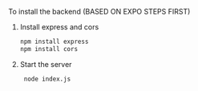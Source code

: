 To install the backend
(BASED ON EXPO STEPS FIRST)
1. Install express and cors

   ```bash
   npm install express
   npm install cors
   
   ```

2. Start the server

   ```bash
    node index.js
   ```
